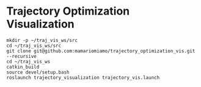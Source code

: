 # Trajectory Optimization Visualization
```
mkdir -p ~/traj_vis_ws/src
cd ~/traj_vis_ws/src
git clone git@github.com:mamariomiamo/trajectory_optimization_vis.git --recursive
cd ~/traj_vis_ws
catkin_build
source devel/setup.bash
roslaunch trajectory_visualization trajectory_vis.launch
```
